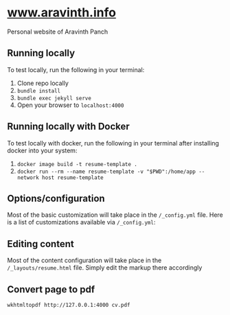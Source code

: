 # www.aravinth.info
Personal website of Aravinth Panch

## Running locally

To test locally, run the following in your terminal:

1. Clone repo locally
1. `bundle install`
2. `bundle exec jekyll serve`
3. Open your browser to `localhost:4000`

## Running locally with Docker

To test locally with docker, run the following in your terminal after installing docker into your system:

1. `docker image build -t resume-template .`
2. `docker run --rm --name resume-template -v "$PWD":/home/app --network host resume-template`

## Options/configuration

Most of the basic customization will take place in the `/_config.yml` file. Here is a list of customizations available via `/_config.yml`:

## Editing content

Most of the content configuration will take place in the `/_layouts/resume.html` file. Simply edit the markup there accordingly

## Convert page to pdf
`wkhtmltopdf http://127.0.0.1:4000 cv.pdf`